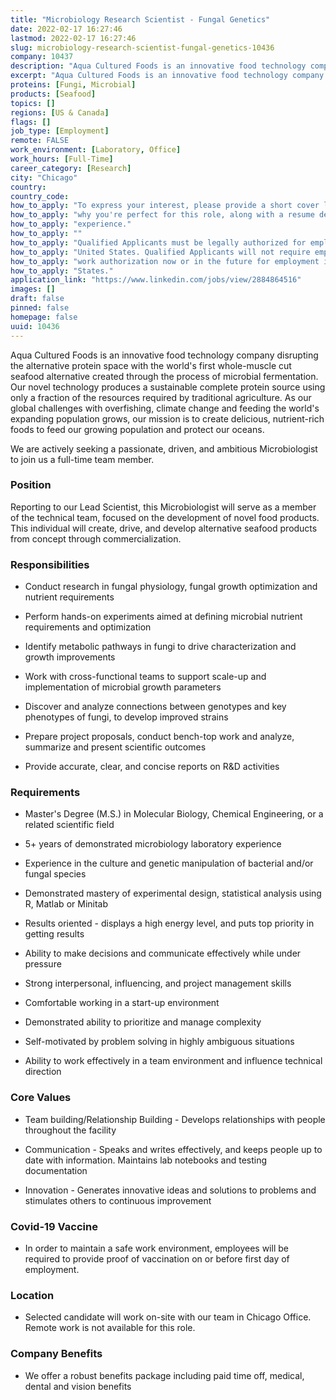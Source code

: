 ```yaml
---
title: "Microbiology Research Scientist - Fungal Genetics"
date: 2022-02-17 16:27:46
lastmod: 2022-02-17 16:27:46
slug: microbiology-research-scientist-fungal-genetics-10436
company: 10437
description: "Aqua Cultured Foods is an innovative food technology company disrupting the alternative protein space with the world’s first whole-muscle cut seafood alternative created through the process of microbial fermentation. Our novel technology produces a sustainable complete protein source using only a fraction of the resources required by traditional agriculture. As our global challenges with overfishing, climate change and feeding the world’s expanding population grows, our mission is to create delicious, nutrient-rich foods to feed our growing population and protect our oceans."
excerpt: "Aqua Cultured Foods is an innovative food technology company disrupting the alternative protein space with the world’s first whole-muscle cut seafood alternative created through the process of microbial fermentation. Our novel technology produces a sustainable complete protein source using only a fraction of the resources required by traditional agriculture. As our global challenges with overfishing, climate change and feeding the world’s expanding population grows, our mission is to create delicious, nutrient-rich foods to feed our growing population and protect our oceans."
proteins: [Fungi, Microbial]
products: [Seafood]
topics: []
regions: [US & Canada]
flags: []
job_type: [Employment]
remote: FALSE
work_environment: [Laboratory, Office]
work_hours: [Full-Time]
career_category: [Research]
city: "Chicago"
country: 
country_code: 
how_to_apply: "To express your interest, please provide a short cover letter telling us"
how_to_apply: "why you're perfect for this role, along with a resume detailing your"
how_to_apply: "experience."
how_to_apply: ""
how_to_apply: "Qualified Applicants must be legally authorized for employment in the"
how_to_apply: "United States. Qualified Applicants will not require employer sponsored"
how_to_apply: "work authorization now or in the future for employment in the United"
how_to_apply: "States."
application_link: "https://www.linkedin.com/jobs/view/2884864516"
images: []
draft: false
pinned: false
homepage: false
uuid: 10436
---
```

Aqua Cultured Foods is an innovative food technology company disrupting
the alternative protein space with the world's first whole-muscle cut
seafood alternative created through the process of microbial
fermentation. Our novel technology produces a sustainable complete
protein source using only a fraction of the resources required by
traditional agriculture. As our global challenges with overfishing,
climate change and feeding the world's expanding population grows, our
mission is to create delicious, nutrient-rich foods to feed our growing
population and protect our oceans.

We are actively seeking a passionate, driven, and ambitious
Microbiologist to join us a full-time team member.

### Position

Reporting to our Lead Scientist, this Microbiologist will serve as a
member of the technical team, focused on the development of novel food
products. This individual will create, drive, and develop alternative
seafood products from concept through commercialization. 

### Responsibilities

-   Conduct research in fungal physiology, fungal growth optimization
    and nutrient requirements

-   Perform hands-on experiments aimed at defining microbial nutrient
    requirements and optimization

-   Identify metabolic pathways in fungi to drive characterization and
    growth improvements

-   Work with cross-functional teams to support scale-up and
    implementation of microbial growth parameters

-   Discover and analyze connections between genotypes and key
    phenotypes of fungi, to develop improved strains

-   Prepare project proposals, conduct bench-top work and analyze,
    summarize and present scientific outcomes

-   Provide accurate, clear, and concise reports on R&D activities

### Requirements

-   Master's Degree (M.S.) in Molecular Biology, Chemical Engineering,
    or a related scientific field

-   5+ years of demonstrated microbiology laboratory experience

-   Experience in the culture and genetic manipulation of bacterial
    and/or fungal species

-   Demonstrated mastery of experimental design, statistical analysis
    using R, Matlab or Minitab

-   Results oriented - displays a high energy level, and puts top
    priority in getting results

-   Ability to make decisions and communicate effectively while under
    pressure

-   Strong interpersonal, influencing, and project management skills

-   Comfortable working in a start-up environment

-   Demonstrated ability to prioritize and manage complexity

-   Self-motivated by problem solving in highly ambiguous situations

-   Ability to work effectively in a team environment and influence
    technical direction

### Core Values

-   Team building/Relationship Building - Develops relationships with
    people throughout the facility

-   Communication - Speaks and writes effectively, and keeps people up
    to date with information. Maintains lab notebooks and testing
    documentation

-   Innovation - Generates innovative ideas and solutions to problems
    and stimulates others to continuous improvement

### Covid-19 Vaccine

-   In order to maintain a safe work environment, employees will be
    required to provide proof of vaccination on or before first day of
    employment.

### Location

-   Selected candidate will work on-site with our team in Chicago
    Office. Remote work is not available for this role.

### Company Benefits

-   We offer a robust benefits package including paid time off, medical,
    dental and vision benefits
